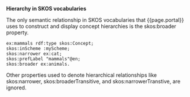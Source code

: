 **Hierarchy in SKOS vocabularies**

The only semantic relationship in SKOS vocabularies that {{page.portal}} uses to construct and display concept hierarchies is the skos:broader property.

```
ex:mammals rdf:type skos:Concept;
skos:inScheme :myScheme;
skos:narrower ex:cat;
skos:prefLabel "mammals"@en;
skos:broader ex:animals.
```

Other properties used to denote hierarchical relationships like skos:narrower, skos:broaderTransitive, and skos:narrowerTranstive, are ignored.
